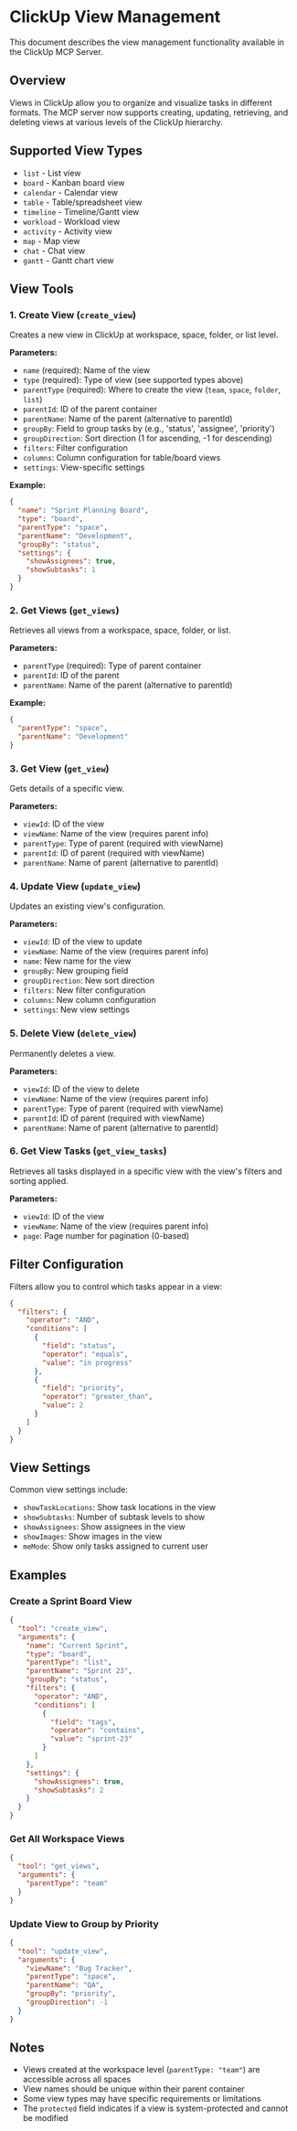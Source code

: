 # ClickUp View Management

This document describes the view management functionality available in the ClickUp MCP Server.

## Overview

Views in ClickUp allow you to organize and visualize tasks in different formats. The MCP server now supports creating, updating, retrieving, and deleting views at various levels of the ClickUp hierarchy.

## Supported View Types

- `list` - List view
- `board` - Kanban board view
- `calendar` - Calendar view
- `table` - Table/spreadsheet view
- `timeline` - Timeline/Gantt view
- `workload` - Workload view
- `activity` - Activity view
- `map` - Map view
- `chat` - Chat view
- `gantt` - Gantt chart view

## View Tools

### 1. Create View (`create_view`)

Creates a new view in ClickUp at workspace, space, folder, or list level.

**Parameters:**
- `name` (required): Name of the view
- `type` (required): Type of view (see supported types above)
- `parentType` (required): Where to create the view (`team`, `space`, `folder`, `list`)
- `parentId`: ID of the parent container
- `parentName`: Name of the parent (alternative to parentId)
- `groupBy`: Field to group tasks by (e.g., 'status', 'assignee', 'priority')
- `groupDirection`: Sort direction (1 for ascending, -1 for descending)
- `filters`: Filter configuration
- `columns`: Column configuration for table/board views
- `settings`: View-specific settings

**Example:**
```json
{
  "name": "Sprint Planning Board",
  "type": "board",
  "parentType": "space",
  "parentName": "Development",
  "groupBy": "status",
  "settings": {
    "showAssignees": true,
    "showSubtasks": 1
  }
}
```

### 2. Get Views (`get_views`)

Retrieves all views from a workspace, space, folder, or list.

**Parameters:**
- `parentType` (required): Type of parent container
- `parentId`: ID of the parent
- `parentName`: Name of the parent (alternative to parentId)

**Example:**
```json
{
  "parentType": "space",
  "parentName": "Development"
}
```

### 3. Get View (`get_view`)

Gets details of a specific view.

**Parameters:**
- `viewId`: ID of the view
- `viewName`: Name of the view (requires parent info)
- `parentType`: Type of parent (required with viewName)
- `parentId`: ID of parent (required with viewName)
- `parentName`: Name of parent (alternative to parentId)

### 4. Update View (`update_view`)

Updates an existing view's configuration.

**Parameters:**
- `viewId`: ID of the view to update
- `viewName`: Name of the view (requires parent info)
- `name`: New name for the view
- `groupBy`: New grouping field
- `groupDirection`: New sort direction
- `filters`: New filter configuration
- `columns`: New column configuration
- `settings`: New view settings

### 5. Delete View (`delete_view`)

Permanently deletes a view.

**Parameters:**
- `viewId`: ID of the view to delete
- `viewName`: Name of the view (requires parent info)
- `parentType`: Type of parent (required with viewName)
- `parentId`: ID of parent (required with viewName)
- `parentName`: Name of parent (alternative to parentId)

### 6. Get View Tasks (`get_view_tasks`)

Retrieves all tasks displayed in a specific view with the view's filters and sorting applied.

**Parameters:**
- `viewId`: ID of the view
- `viewName`: Name of the view (requires parent info)
- `page`: Page number for pagination (0-based)

## Filter Configuration

Filters allow you to control which tasks appear in a view:

```json
{
  "filters": {
    "operator": "AND",
    "conditions": [
      {
        "field": "status",
        "operator": "equals",
        "value": "in progress"
      },
      {
        "field": "priority",
        "operator": "greater_than",
        "value": 2
      }
    ]
  }
}
```

## View Settings

Common view settings include:

- `showTaskLocations`: Show task locations in the view
- `showSubtasks`: Number of subtask levels to show
- `showAssignees`: Show assignees in the view
- `showImages`: Show images in the view
- `meMode`: Show only tasks assigned to current user

## Examples

### Create a Sprint Board View

```json
{
  "tool": "create_view",
  "arguments": {
    "name": "Current Sprint",
    "type": "board",
    "parentType": "list",
    "parentName": "Sprint 23",
    "groupBy": "status",
    "filters": {
      "operator": "AND",
      "conditions": [
        {
          "field": "tags",
          "operator": "contains",
          "value": "sprint-23"
        }
      ]
    },
    "settings": {
      "showAssignees": true,
      "showSubtasks": 2
    }
  }
}
```

### Get All Workspace Views

```json
{
  "tool": "get_views",
  "arguments": {
    "parentType": "team"
  }
}
```

### Update View to Group by Priority

```json
{
  "tool": "update_view",
  "arguments": {
    "viewName": "Bug Tracker",
    "parentType": "space",
    "parentName": "QA",
    "groupBy": "priority",
    "groupDirection": -1
  }
}
```

## Notes

- Views created at the workspace level (`parentType: "team"`) are accessible across all spaces
- View names should be unique within their parent container
- Some view types may have specific requirements or limitations
- The `protected` field indicates if a view is system-protected and cannot be modified